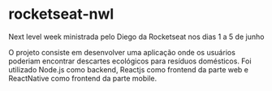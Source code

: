 # rocketseat-nwl
Next level week ministrada pelo Diego da Rocketseat nos dias 1 a 5 de junho

O projeto consiste em desenvolver uma aplicação onde os usuários poderiam encontrar descartes ecológicos para resíduos domésticos.
Foi utilizado Node.js como backend, Reactjs como frontend da parte web e ReactNative como frontend da parte mobile.

